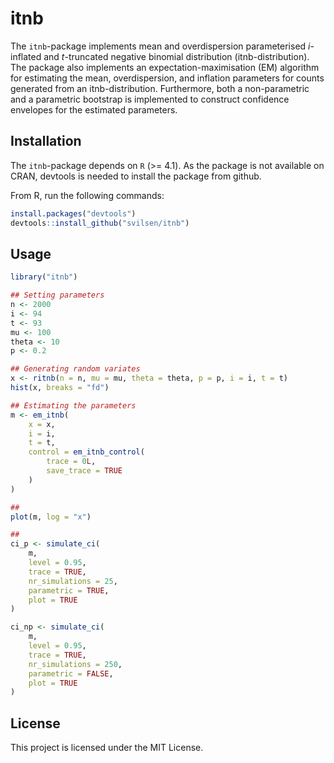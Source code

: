 # itnb
The `itnb`-package implements mean and overdispersion parameterised $i$-inflated and $t$-truncated negative binomial distribution (itnb-distribution). The package also implements an expectation-maximisation (EM) algorithm for estimating the mean, overdispersion, and inflation parameters for counts generated from an itnb-distribution. Furthermore, both a non-parametric and a parametric bootstrap is implemented to construct confidence envelopes for the estimated parameters.

## Installation

The `itnb`-package depends on `R` (>= 4.1). As the package is not available on CRAN, devtools is needed to install the package from github. 

From R, run the following commands:  

```r
install.packages("devtools")
devtools::install_github("svilsen/itnb")
```

## Usage

```r
library("itnb")

## Setting parameters
n <- 2000
i <- 94
t <- 93
mu <- 100
theta <- 10
p <- 0.2

## Generating random variates
x <- ritnb(n = n, mu = mu, theta = theta, p = p, i = i, t = t)
hist(x, breaks = "fd")

## Estimating the parameters
m <- em_itnb(
    x = x, 
    i = i, 
    t = t, 
    control = em_itnb_control(
        trace = 0L, 
        save_trace = TRUE
    )
)

##
plot(m, log = "x")

##
ci_p <- simulate_ci(
    m, 
    level = 0.95, 
    trace = TRUE, 
    nr_simulations = 25, 
    parametric = TRUE,
    plot = TRUE
)

ci_np <- simulate_ci(
    m, 
    level = 0.95, 
    trace = TRUE, 
    nr_simulations = 250, 
    parametric = FALSE,
    plot = TRUE
)
```

## License

This project is licensed under the MIT License.
